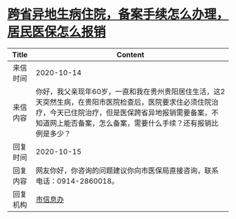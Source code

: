 # [跨省异地生病住院，备案手续怎么办理，居民医保怎么报销](http://www.shangluo.gov.cn/zmhd/ldxxxx.jsp?urltype=leadermail.LeaderMailContentUrl&wbtreeid=1112&leadermailid=6529)

| Title |                                                     Content                                                     |
|:-----:|-----------------------------------------------------------------------------------------------------------------|
| 来信时间  | 2020-10-14                                                                                                      |
| 来信内容  | 你好，我父亲现年60岁，一直和我在贵州贵阳居住生活，这2天突然生病，在贵阳市医院检查后，医院要求住必须住院治疗，今天已住院治疗，但是医保跨省异地报销需要备案，不知道网上能否备案，怎么备案，需要什么手续？还有报销比例是多少？ |
| 回复时间  | 2020-10-15                                                                                                      |
| 回复内容  | 网友你好，你咨询的问题建议你向市医保局直接咨询，联系电话：0914-2860018。                                                                      |
| 回复机构  | [市信息办](../../category/agencies/市信息办.md)                                                                         |
